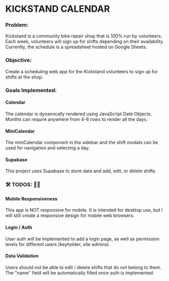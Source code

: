 # KICKSTAND CALENDAR

### Problem:

Kickstand is a community bike repair shop that is 100% run by volunteers. Each week, volunteers will sign up for shifts depending on their availability. Currently, the schedule is a spreadsheet hosted on Google Sheets.

### Objective:

Create a scheduling web app for the Kickstand volunteers to sign up for shifts at the shop.

### Goals Implemented:

#### Calendar

The calendar is dynamically rendered using JavaScript Date Objects. Months can require anywhere from 4-6 rows to render all the days.

#### MiniCalendar

The miniCalendar component in the sidebar and the shift modals can be used for navigation and selecting a day.

#### Supabase

This project uses Supabase to store data and add, edit, or delete shifts.

### 🛠 TODOS: 👷‍♀️

#### Mobile Responsiveness

This app is NOT responsive for mobile. It is intended for desktop use, but I will still create a responsive design for mobile web browsers.

#### Login / Auth

User auth will be implemented to add a login page, as well as permission levels for different users (keyholder, site admins).

#### Data Validation

Users should not be able to edit / delete shifts that do not belong to them. The "name" field will be automatically filled once auth is implemented.
